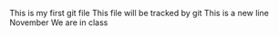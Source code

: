 This is my first git file
This file will be tracked by git
This is a new line
November
We are in class
